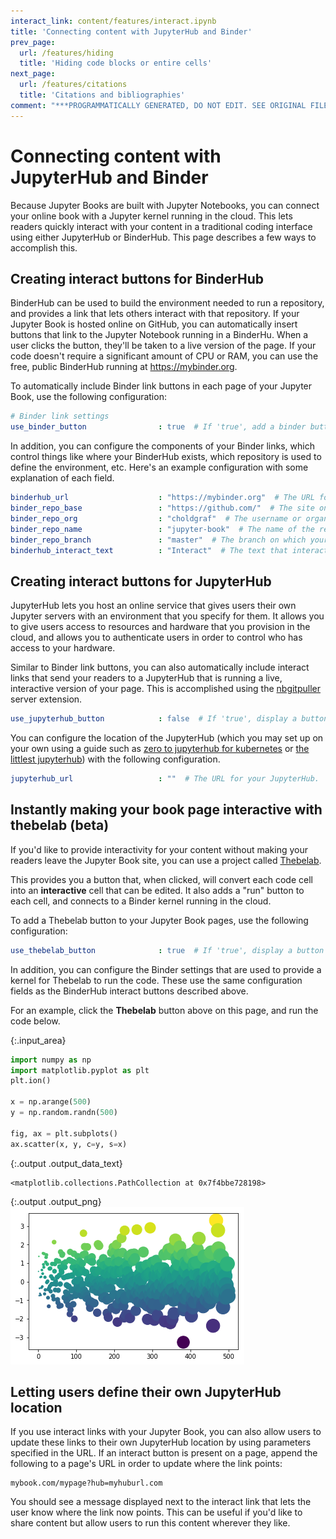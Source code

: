 ```yaml
---
interact_link: content/features/interact.ipynb
title: 'Connecting content with JupyterHub and Binder'
prev_page:
  url: /features/hiding
  title: 'Hiding code blocks or entire cells'
next_page:
  url: /features/citations
  title: 'Citations and bibliographies'
comment: "***PROGRAMMATICALLY GENERATED, DO NOT EDIT. SEE ORIGINAL FILES IN /content***"
---
```


# Connecting content with JupyterHub and Binder

Because Jupyter Books are built with Jupyter Notebooks, you can connect your online
book with a Jupyter kernel running in the cloud. This lets readers quickly interact
with your content in a traditional coding interface using either JupyterHub or BinderHub.
This page describes a few ways to accomplish this.

## Creating interact buttons for BinderHub

BinderHub can be used to build the environment needed to run a repository, and provides
a link that lets others interact with that repository. If your Jupyter Book is hosted online
on GitHub, you can automatically insert buttons that link to the Jupyter Notebook running in a BinderHu.
When a user clicks the button, they'll be taken to a live version of the page. If your code
doesn't require a significant amount of CPU or RAM, you can use the free, public BinderHub running
at https://mybinder.org.

To automatically include Binder link buttons in each page of your Jupyter Book, use the following
configuration:

```yaml
# Binder link settings
use_binder_button                : true  # If 'true', add a binder button for interactive links
```

In addition, you can configure the components of your Binder links, which control things like
where your BinderHub exists, which repository is used to define the environment, etc. Here's
an example configuration with some explanation of each field.

```yaml
binderhub_url                    : "https://mybinder.org"  # The URL for your BinderHub.
binder_repo_base                 : "https://github.com/"  # The site on which the textbook repository is hosted
binder_repo_org                  : "choldgraf"  # The username or organization that owns this repository
binder_repo_name                 : "jupyter-book"  # The name of the repository on the web
binder_repo_branch               : "master"  # The branch on which your textbook is hosted.
binderhub_interact_text          : "Interact"  # The text that interact buttons will contain.
```

## Creating interact buttons for JupyterHub

JupyterHub lets you host an online service that gives users their own Jupyter servers
with an environment that you specify for them. It allows you to give users access to
resources and hardware that you provision in the cloud, and allows you to authenticate users
in order to control who has access to your hardware.

Similar to Binder link buttons, you can also automatically include interact links that send
your readers to a JupyterHub that is running a live, interactive version of your page. This
is accomplished using the [nbgitpuller](https://github.com/jupyterhub/nbgitpuller) server
extension.

```yaml
use_jupyterhub_button            : false  # If 'true', display a button that will direct users to a JupyterHub (that you provide)
```

You can configure the location of the JupyterHub (which you may set up on your own using a guide
such as [zero to jupyterhub for kubernetes](https://z2jh.jupyter.org) or [the littlest jupyterhub](https://tljh.jupyter.org)) with the following configuration.

```yaml
jupyterhub_url                   : ""  # The URL for your JupyterHub.
```

## Instantly making your book page interactive with thebelab (beta)

If you'd like to provide interactivity for your content without making your readers
leave the Jupyter Book site, you can use a project called [Thebelab](https://github.com/minrk/thebelab).

This provides you a button that, when clicked, will convert each code cell into
an **interactive** cell that can be edited. It also adds a "run" button to each cell,
and connects to a Binder kernel running in the cloud.

To add a Thebelab button to your Jupyter Book pages, use the following configuration:

```yaml
use_thebelab_button              : true  # If 'true', display a button to allow in-page running code cells with Thebelab
```

In addition, you can configure the Binder settings that are used to provide a kernel for
Thebelab to run the code. These use the same configuration fields as the BinderHub interact
buttons described above.

For an example, click the **Thebelab** button above on this page, and run the code below.



{:.input_area}
```python
import numpy as np
import matplotlib.pyplot as plt
plt.ion()

x = np.arange(500)
y = np.random.randn(500)

fig, ax = plt.subplots()
ax.scatter(x, y, c=y, s=x)
```





{:.output .output_data_text}
```
<matplotlib.collections.PathCollection at 0x7f4bbe728198>
```




{:.output .output_png}
![png](../images/features/interact_1_1.png)



## Letting users define their own JupyterHub location

If you use interact links with your Jupyter Book, you can also allow users to update
these links to their own JupyterHub location by using parameters specified in the URL.
If an interact button is present on a page, append the following to a page's URL in order
to update where the link points:

```
mybook.com/mypage?hub=myhuburl.com
```

You should see a message displayed next to the interact link that lets the user know
where the link now points. This can be useful if you'd like to share content but allow
users to run this content wherever they like.
